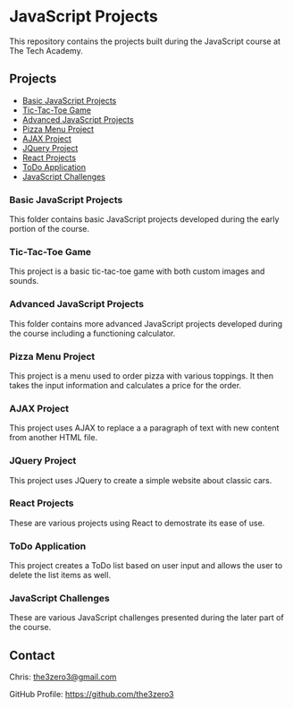 # JavaScript Projects

This repository contains the projects built during the JavaScript course at The Tech Academy.

## Projects

- [Basic JavaScript Projects](#basic-javascript-projects)
- [Tic-Tac-Toe Game](#tic-tac-toe-game)
- [Advanced JavaScript Projects](#advanced-javascript-projects)
- [Pizza Menu Project](#pizza-menu-project)
- [AJAX Project](#ajax-project)
- [JQuery Project](#jquery-project)
- [React Projects](#react-projects)
- [ToDo Application](#todo-application)
- [JavaScript Challenges](#javascript-challenges)

### Basic JavaScript Projects

This folder contains basic JavaScript projects developed during the early portion of the course.

### Tic-Tac-Toe Game

This project is a basic tic-tac-toe game with both custom images and sounds.

### Advanced JavaScript Projects

This folder contains more advanced JavaScript projects developed during the course including a functioning calculator.

### Pizza Menu Project

This project is a menu used to order pizza with various toppings. It then takes the input information and calculates a price for the order.

### AJAX Project

This project uses AJAX to replace a a paragraph of text with new content from another HTML file.

### JQuery Project

This project uses JQuery to create a simple website about classic cars.

### React Projects

These are various projects using React to demostrate its ease of use.

### ToDo Application

This project creates a ToDo list based on user input and allows the user to delete the list items as well.

### JavaScript Challenges

These are various JavaScript challenges presented during the later part of the course.

## Contact

Chris: the3zero3@gmail.com

GitHub Profile: https://github.com/the3zero3
